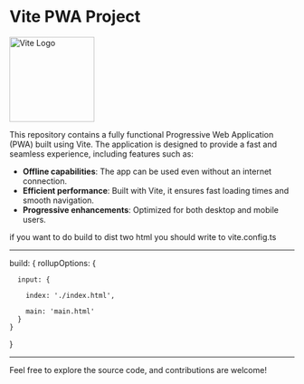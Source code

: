 # Vite PWA Project

<img src="https://vitejs.dev/logo.svg" alt="Vite Logo" width="150"/>


This repository contains a fully functional Progressive Web Application (PWA) built using Vite. The application is designed to provide a fast and seamless experience, including features such as:

- **Offline capabilities**: The app can be used even without an internet connection.
- **Efficient performance**: Built with Vite, it ensures fast loading times and smooth navigation.
- **Progressive enhancements**: Optimized for both desktop and mobile users.

if you want to do build to dist two html you should write to vite.config.ts 
________________________________________
  build: {
    rollupOptions: {
    
      input: {
      
        index: './index.html',
        
        main: 'main.html'        
      }
    }
  }
  
_______________________________________
Feel free to explore the source code, and contributions are welcome!
